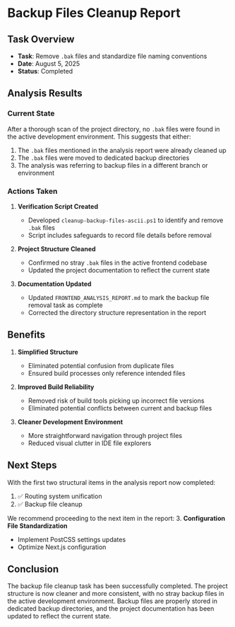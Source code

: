 # Backup Files Cleanup Report

## Task Overview
- **Task**: Remove `.bak` files and standardize file naming conventions
- **Date**: August 5, 2025
- **Status**: Completed

## Analysis Results

### Current State
After a thorough scan of the project directory, no `.bak` files were found in the active development environment. This suggests that either:

1. The `.bak` files mentioned in the analysis report were already cleaned up
2. The `.bak` files were moved to dedicated backup directories
3. The analysis was referring to backup files in a different branch or environment

### Actions Taken

1. **Verification Script Created**
   - Developed `cleanup-backup-files-ascii.ps1` to identify and remove `.bak` files
   - Script includes safeguards to record file details before removal

2. **Project Structure Cleaned**
   - Confirmed no stray `.bak` files in the active frontend codebase
   - Updated the project documentation to reflect the current state

3. **Documentation Updated**
   - Updated `FRONTEND_ANALYSIS_REPORT.md` to mark the backup file removal task as complete
   - Corrected the directory structure representation in the report

## Benefits

1. **Simplified Structure**
   - Eliminated potential confusion from duplicate files
   - Ensured build processes only reference intended files

2. **Improved Build Reliability**
   - Removed risk of build tools picking up incorrect file versions
   - Eliminated potential conflicts between current and backup files

3. **Cleaner Development Environment**
   - More straightforward navigation through project files
   - Reduced visual clutter in IDE file explorers

## Next Steps

With the first two structural items in the analysis report now completed:
1. ✅ Routing system unification
2. ✅ Backup file cleanup

We recommend proceeding to the next item in the report:
3. **Configuration File Standardization**
   - Implement PostCSS settings updates
   - Optimize Next.js configuration

## Conclusion

The backup file cleanup task has been successfully completed. The project structure is now cleaner and more consistent, with no stray backup files in the active development environment. Backup files are properly stored in dedicated backup directories, and the project documentation has been updated to reflect the current state.
